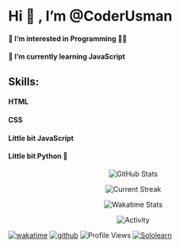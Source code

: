 # Hi 👋 , I’m @CoderUsman
#### 👀 I’m interested in Programming 👨‍💻
#### 🌱 I’m currently learning JavaScript
## **Skills:**
#### HTML
#### CSS
#### Little bit JavaScript
#### Little bit Python 🐍
<p align="center"> <img alt="GitHub Stats" src="https://github-readme-stats.vercel.app/api?username=CoderUsman&show_icons=true&locale=en&theme=github_dark" /> </p>
<p align="center"> <img alt="Current Streak" src="https://github-readme-streak-stats.herokuapp.com/?user=CoderUsman&theme=dark" /> </p>
<p align="center"> <img alt="Wakatime Stats" src="https://github-readme-stats.vercel.app/api/wakatime?username=CoderUsman&theme=github_dark&layout=compact" /> </p>
<p align="center"> <img alt="Activity" src="https://activity-graph.herokuapp.com/graph?username=CoderUsman&theme=github" /> </p>


[![wakatime](https://wakatime.com/badge/user/7feef675-b111-4e09-bd57-ee1088ecd8ba.svg?style=for-the-badge)](https://wakatime.com/@7feef675-b111-4e09-bd57-ee1088ecd8ba)
[![github](https://img.shields.io/github/followers/CoderUsman?logo=github&style=for-the-badge)](https://github.com/CoderUsman?tab=followers)
![Profile Views](https://komarev.com/ghpvc/?username=CoderUsman&label=Profile%20views&color=0e75b6&style=for-the-badge)
[![Sololearn](https://img.shields.io/badge/-Sololearn-gray?logo=sololearn&logoWidth=10&logoColor=white&style=for-the-badge)](https://sololearn.com/profile/17317626)
